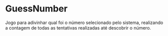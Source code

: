 # GuessNumber
Jogo para adivinhar qual foi o número selecionado pelo sistema, realizando a contagem de todas as tentativas realizadas até descobrir o número.
